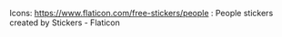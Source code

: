 Icons:
https://www.flaticon.com/free-stickers/people : People stickers created by Stickers - Flaticon</a>